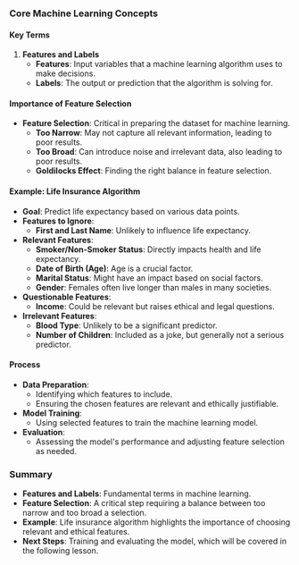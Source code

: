 ### Core Machine Learning Concepts

#### Key Terms
1. **Features and Labels**
   - **Features**: Input variables that a machine learning algorithm uses to make decisions.
   - **Labels**: The output or prediction that the algorithm is solving for.

#### Importance of Feature Selection
- **Feature Selection**: Critical in preparing the dataset for machine learning.
  - **Too Narrow**: May not capture all relevant information, leading to poor results.
  - **Too Broad**: Can introduce noise and irrelevant data, also leading to poor results.
  - **Goldilocks Effect**: Finding the right balance in feature selection.

#### Example: Life Insurance Algorithm
- **Goal**: Predict life expectancy based on various data points.
- **Features to Ignore**:
  - **First and Last Name**: Unlikely to influence life expectancy.
- **Relevant Features**:
  - **Smoker/Non-Smoker Status**: Directly impacts health and life expectancy.
  - **Date of Birth (Age)**: Age is a crucial factor.
  - **Marital Status**: Might have an impact based on social factors.
  - **Gender**: Females often live longer than males in many societies.
- **Questionable Features**:
  - **Income**: Could be relevant but raises ethical and legal questions.
- **Irrelevant Features**:
  - **Blood Type**: Unlikely to be a significant predictor.
  - **Number of Children**: Included as a joke, but generally not a serious predictor.

#### Process
- **Data Preparation**:
  - Identifying which features to include.
  - Ensuring the chosen features are relevant and ethically justifiable.
- **Model Training**:
  - Using selected features to train the machine learning model.
- **Evaluation**:
  - Assessing the model's performance and adjusting feature selection as needed.

### Summary
- **Features and Labels**: Fundamental terms in machine learning.
- **Feature Selection**: A critical step requiring a balance between too narrow and too broad a selection.
- **Example**: Life insurance algorithm highlights the importance of choosing relevant and ethical features.
- **Next Steps**: Training and evaluating the model, which will be covered in the following lesson.